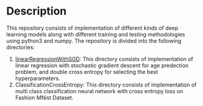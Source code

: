 # Description
This repository consists of implementation of different kinds of deep learning models along with different training and testing methodologies using python3 and numpy.
The repository is divided into the following directories:
1. [linearRegressionWithSGD](/linearRegressionWithSGD): This directory consists of implementation of linear regression with stochastic gradient descent for age predection problem, and double cross entropy for selecting the best hyperparameters.
2. ClassificationCrossEntropy: This directory consists of implementation of multi class classification neural network with cross entropy loss on Fashion MNist Dataset.



